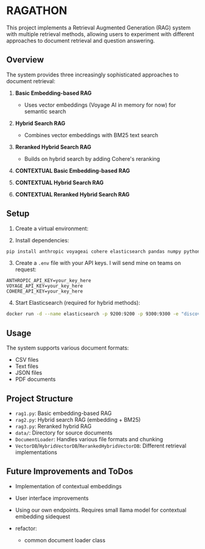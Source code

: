 # RAGATHON
This project implements a Retrieval Augmented Generation (RAG) system with multiple retrieval methods, allowing users to experiment with different approaches to document retrieval and question answering.

## Overview

The system provides three increasingly sophisticated approaches to document retrieval:

1. **Basic Embedding-based RAG**
   - Uses vector embeddings (Voyage AI in memory for now) for semantic search

2. **Hybrid Search RAG**
   - Combines vector embeddings with BM25 text search

3. **Reranked Hybrid Search RAG**
   - Builds on hybrid search by adding Cohere's reranking
  
4. **CONTEXTUAL Basic Embedding-based RAG**

5. **CONTEXTUAL Hybrid Search RAG**

6. **CONTEXTUAL Reranked Hybrid Search RAG**

   
## Setup

1. Create a virtual environment:

2. Install dependencies:
```bash
pip install anthropic voyageai cohere elasticsearch pandas numpy python-dotenv PyPDF2
```

3. Create a `.env` file with your API keys. I will send mine on teams on request:
```
ANTHROPIC_API_KEY=your_key_here
VOYAGE_API_KEY=your_key_here
COHERE_API_KEY=your_key_here

```

4. Start Elasticsearch (required for hybrid methods):
```bash
docker run -d --name elasticsearch -p 9200:9200 -p 9300:9300 -e "discovery.type=single-node" -e "xpack.security.enabled=false" elasticsearch:8.8.0
```

## Usage

The system supports various document formats:
- CSV files
- Text files
- JSON files
- PDF documents


## Project Structure

- `rag1.py`: Basic embedding-based RAG
- `rag2.py`: Hybrid search RAG (embedding + BM25)
- `rag3.py`: Reranked hybrid RAG
- `data/`: Directory for source documents
- `DocumentLoader`: Handles various file formats and chunking
- `VectorDB`/`HybridVectorDB`/`RerankedHybridVectorDB`: Different retrieval implementations

## Future Improvements and ToDos

- Implementation of contextual embeddings
- User interface improvements
- Using our own endpoints. Requires small llama model for contextual embedding sidequest

- refactor:
  - common document loader class
